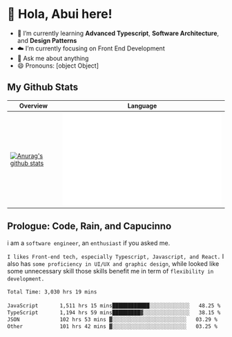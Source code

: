 # 👋 Hola, Abui here!

- 🌱 I’m currently learning **Advanced Typescript**, **Software Architecture**, and **Design Patterns**
- ☁️ I’m currently focusing on Front End Development
- 💬 Ask me about anything
- 😄 Pronouns: [object Object]

## My Github Stats

| Overview | Language |
| --- | --- |
|[![Anurag's github stats](https://github-readme-stats.vercel.app/api?username=abui-am&count_private=true)](https://github.com/anuraghazra/github-readme-stats)|![Language](https://raw.githubusercontent.com/abui-am/stats/c6455f656dfce7acd3951e5ec5b25d72af0b2ee3/generated/languages.svg)|

## Prologue: Code, Rain, and Capucinno
i am a `software engineer`, an `enthusiast` if you asked me. 

`I likes Front-end tech, especially Typescript, Javascript, and React.` I also has `some proficiency in UI/UX and graphic design`, while looked like some unnecessary skill those skills benefit me in term of `flexibility in development.`


<!--START_SECTION:waka-->

```text
Total Time: 3,030 hrs 19 mins

JavaScript       1,511 hrs 15 mins████████████░░░░░░░░░░░░░   48.25 %
TypeScript       1,194 hrs 59 mins█████████▓░░░░░░░░░░░░░░░   38.15 %
JSON             102 hrs 53 mins ▓░░░░░░░░░░░░░░░░░░░░░░░░   03.29 %
Other            101 hrs 42 mins ▓░░░░░░░░░░░░░░░░░░░░░░░░   03.25 %
```

<!--END_SECTION:waka-->
